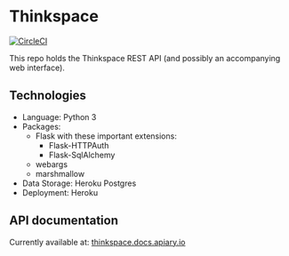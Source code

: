 # Thinkspace

[![CircleCI](https://circleci.com/gh/yalethinkspace/thinkspace-api.svg?style=svg)](https://circleci.com/gh/yalethinkspace/thinkspace-api)

This repo holds the Thinkspace REST API (and possibly an accompanying web interface).

## Technologies
* Language: Python 3
* Packages:
    * Flask with these important extensions:
        * Flask-HTTPAuth
        * Flask-SqlAlchemy
    * webargs
    * marshmallow
* Data Storage: Heroku Postgres
* Deployment: Heroku

## API documentation

Currently available at: [thinkspace.docs.apiary.io](http://thinkspace.docs.apiary.io)